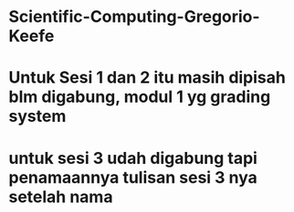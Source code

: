 # Scientific-Computing-Gregorio-Keefe
# Untuk Sesi 1 dan 2 itu masih dipisah blm digabung, modul 1 yg grading system
# untuk sesi 3 udah digabung tapi penamaannya tulisan sesi 3 nya setelah nama
